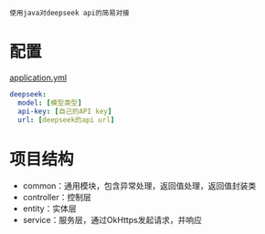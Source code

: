 ```text
使用java对deepseek api的简易对接
```
# 配置
[application.yml](src/main/resources/application.yml)
```yaml
deepseek:
  model: [模型类型]
  api-key: [自己的API key]
  url: [deepseek的api url]
```

# 项目结构
- common：通用模块，包含异常处理，返回值处理，返回值封装类
- controller：控制层
- entity：实体层
- service：服务层，通过OkHttps发起请求，并响应
